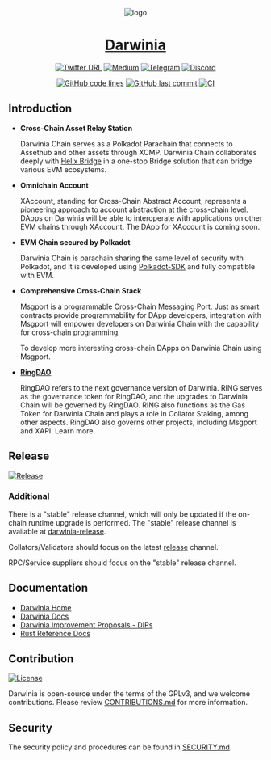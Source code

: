 <div align="center">

![logo](doc/logo.svg)

# [Darwinia](https://darwinia.network)

[![Twitter URL](https://img.shields.io/twitter/follow/DarwiniaNetwork?style=social)](https://twitter.com/DarwiniaNetwork)
[![Medium](https://badgen.net/badge/icon/medium?icon=medium&label)](https://darwinianetwork.medium.com)
[![Telegram](https://img.shields.io/endpoint?color=neon&style=flat-square&url=https%3A%2F%2Ftg.sumanjay.workers.dev%2FDarwiniaNetwork)](https://t.me/DarwiniaOfficial)
[![Discord](https://img.shields.io/badge/Discord-gray?logo=discord)](https://discord.gg/3Z2yDVVr)

[![GitHub code lines](https://tokei.rs/b1/github/darwinia-network/darwinia)](https://github.com/darwinia-network/darwinia)
[![GitHub last commit](https://img.shields.io/github/last-commit/darwinia-network/darwinia?color=red&style=plastic)](https://github.com/darwinia-network/darwinia)
[![CI](https://github.com/darwinia-network/darwinia/actions/workflows/checks.yml/badge.svg)](https://github.com/darwinia-network/darwinia/actions/workflows/checks.yml/badge.svg)
</div>

## Introduction

- **Cross-Chain Asset Relay Station**

  Darwinia Chain serves as a Polkadot Parachain that connects to Assethub and other assets through XCMP. Darwinia Chain collaborates deeply with [Helix Bridge](https://helixbridge.app) in a one-stop Bridge solution that can bridge various EVM ecosystems.

- **Omnichain Account**

  XAccount, standing for Cross-Chain Abstract Account, represents a pioneering approach to account abstraction at the cross-chain level. DApps on Darwinia will be able to interoperate with applications on other EVM chains through XAccount. The DApp for XAccount is coming soon.

- **EVM Chain secured by Polkadot**

  Darwinia Chain is parachain sharing the same level of security with Polkadot, and It is developed using [Polkadot-SDK](https://github.com/paritytech/polkadot-sdk) and fully compatible with EVM.

- **Comprehensive Cross-Chain Stack**

  [Msgport](https://msgport.ringdao.com) is a programmable Cross-Chain Messaging Port. Just as smart contracts provide programmability for DApp developers, integration with Msgport will empower developers on Darwinia Chain with the capability for cross-chain programming.

  To develop more interesting cross-chain DApps on Darwinia Chain using Msgport.

- [**RingDAO**](https://ringdao.com)

  RingDAO refers to the next governance version of Darwinia. RING serves as the governance token for RingDAO, and the upgrades to Darwinia Chain will be governed by RingDAO. RING also functions as the Gas Token for Darwinia Chain and plays a role in Collator Staking, among other aspects. RingDAO also governs other projects, including Msgport and XAPI. Learn more.

## Release

[![Release](https://img.shields.io/github/v/release/darwinia-network/darwinia)](https://github.com/darwinia-network/darwinia/releases)


### Additional

There is a "stable" release channel, which will only be updated if the on-chain runtime upgrade is performed. The "stable" release channel is available at [darwinia-release](https://github.com/darwinia-network/darwinia-release).

Collators/Validators should focus on the latest [release](#release) channel.

RPC/Service suppliers should focus on the "stable" release channel.

## Documentation

- [Darwinia Home](https://darwinia.network)
- [Darwinia Docs](https://docs.darwinia.network)
- [Darwinia Improvement Proposals - DIPs](https://github.com/darwinia-network/DIPs)
- [Rust Reference Docs](#TODO)

## Contribution

[![License](https://img.shields.io/badge/License-GPLv3-blue.svg)](https://www.gnu.org/licenses/gpl-3.0)

Darwinia is open-source under the terms of the GPLv3, and we welcome contributions. Please review [CONTRIBUTIONS.md](doc/CONTRIBUTIONS.md) for more information.

## Security

The security policy and procedures can be found in [SECURITY.md](doc/SECURITY.md).
